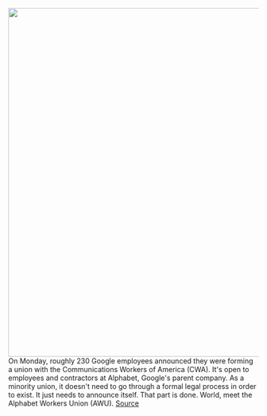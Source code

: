 <img src='https://cdn.vox-cdn.com/thumbor/-gD4p4W0kbfMPU5RWKUGZv9vdKs=/0x0:2040x1360/1200x800/filters:focal(857x517:1183x843)/cdn.vox-cdn.com/uploads/chorus_image/image/68622964/acastro_210104_1777_google_0001.0.jpg' width='700px' /><br/>
On Monday, roughly 230 Google employees announced they were forming a union with the Communications Workers of America (CWA). It's open to employees and contractors at Alphabet, Google's parent company. As a minority union, it doesn't need to go through a formal legal process in order to exist. It just needs to announce itself. That part is done. World, meet the Alphabet Workers Union (AWU).
<a href='https://www.theverge.com/2021/1/5/22215171/google-alphabet-union-cwa-organizers-goals-explainer'> Source <a/>
